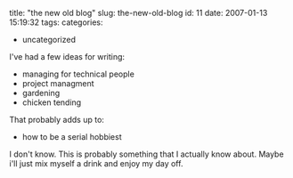 title: "the new old blog"
slug: the-new-old-blog
id: 11
date: 2007-01-13 15:19:32
tags: 
categories: 
- uncategorized

I've had a few ideas for writing:

* managing for technical people
* project managment
* gardening 
* chicken tending

That probably adds up to:
* how to be a serial hobbiest

I don't know.  This is probably something that I actually know about.  Maybe i'll just mix myself a drink and enjoy my day off.
